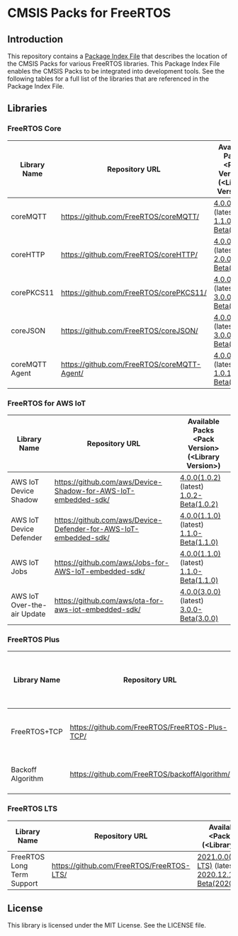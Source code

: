 # CMSIS Packs for FreeRTOS

## Introduction

This repository contains a [Package Index File][a1] that describes the location of the CMSIS Packs for various FreeRTOS libraries. This Package Index File enables the CMSIS Packs to be integrated into development tools. See the following tables for a full list of the libraries that are referenced in the Package Index File.

[a1]: https://arm-software.github.io/CMSIS_5/Pack/html/packIndexFile.html

## Libraries

### FreeRTOS Core
| Library Name                | Repository URL                                                     | Available Packs<br>\<Pack Version\>(\<Library Version\>)|
|-----------------------------|--------------------------------------------------------------------|---------------------------------------------------------|
| coreMQTT                    | https://github.com/FreeRTOS/coreMQTT/                              |[4.0.0(1.1.0)](https://freertos-cmsis-packs.s3.us-west-2.amazonaws.com/AWS.coreMQTT.4.0.0.pack) (latest)<br>[1.1.0-Beta(1.1.0)](https://freertos-cmsis-packs.s3.us-west-2.amazonaws.com/AWS.coreMQTT.1.1.0-Beta.pack)|
| coreHTTP                    | https://github.com/FreeRTOS/coreHTTP/                              |[4.0.0(2.0.0)](https://freertos-cmsis-packs.s3.us-west-2.amazonaws.com/AWS.coreHTTP.4.0.0.pack) (latest)<br>[2.0.0-Beta(2.0.0)](https://freertos-cmsis-packs.s3.us-west-2.amazonaws.com/AWS.coreHTTP.2.0.0-Beta.pack)|
| corePKCS11                  | https://github.com/FreeRTOS/corePKCS11/                            |[4.0.0(3.0.1)](https://freertos-cmsis-packs.s3.us-west-2.amazonaws.com/AWS.corePKCS11.4.0.0.pack) (latest)<br>[3.0.0-Beta(3.0.0)](https://freertos-cmsis-packs.s3.us-west-2.amazonaws.com/AWS.corePKCS11.3.0.0-Beta.pack)|
| coreJSON                    | https://github.com/FreeRTOS/coreJSON/                              |[4.0.0(3.0.0)](https://freertos-cmsis-packs.s3.us-west-2.amazonaws.com/AWS.coreJSON.4.0.0.pack) (latest)<br>[3.0.0-Beta(3.0.0)](https://freertos-cmsis-packs.s3.us-west-2.amazonaws.com/AWS.coreJSON.3.0.0-Beta.pack)|
| coreMQTT Agent              | https://github.com/FreeRTOS/coreMQTT-Agent/                        |[4.0.0(1.1.0)](https://freertos-cmsis-packs.s3.us-west-2.amazonaws.com/AWS.coreMQTT_Agent.4.0.0.pack) (latest)<br>[1.0.1-Beta(1.0.0)](https://freertos-cmsis-packs.s3.us-west-2.amazonaws.com/AWS.coreMQTT_Agent.1.0.1-Beta.pack)|

### FreeRTOS for AWS IoT
| Library Name                | Repository URL                                                     | Available Packs<br>\<Pack Version\>(\<Library Version\>)|
|-----------------------------|--------------------------------------------------------------------|---------------------------------------------------------|
| AWS IoT Device Shadow       | https://github.com/aws/Device-Shadow-for-AWS-IoT-embedded-sdk/     |[4.0.0(1.0.2)](https://freertos-cmsis-packs.s3.us-west-2.amazonaws.com/AWS.AWS_IoT_Device_Shadow.4.0.0.pack) (latest)<br>[1.0.2-Beta(1.0.2)](https://freertos-cmsis-packs.s3.us-west-2.amazonaws.com/AWS.AWS_IoT_Device_Shadow.1.0.2-Beta.pack)|
| AWS IoT Device Defender     | https://github.com/aws/Device-Defender-for-AWS-IoT-embedded-sdk/   |[4.0.0(1.1.0)](https://freertos-cmsis-packs.s3.us-west-2.amazonaws.com/AWS.AWS_IoT_Device_Defender.4.0.0.pack) (latest)<br>[1.1.0-Beta(1.1.0)](https://freertos-cmsis-packs.s3.us-west-2.amazonaws.com/AWS.AWS_IoT_Device_Defender.1.1.0-Beta.pack)|
| AWS IoT Jobs                | https://github.com/aws/Jobs-for-AWS-IoT-embedded-sdk/              |[4.0.0(1.1.0)](https://freertos-cmsis-packs.s3.us-west-2.amazonaws.com/AWS.AWS_IoT_Jobs.4.0.0.pack) (latest)<br>[1.1.0-Beta(1.1.0)](https://freertos-cmsis-packs.s3.us-west-2.amazonaws.com/AWS.AWS_IoT_Jobs.1.1.0-Beta.pack)|
| AWS IoT Over-the-air Update | https://github.com/aws/ota-for-aws-iot-embedded-sdk/               |[4.0.0(3.0.0)](https://freertos-cmsis-packs.s3.us-west-2.amazonaws.com/AWS.AWS_IoT_Over-the-air_Update.4.0.0.pack) (latest)<br>[3.0.0-Beta(3.0.0)](https://freertos-cmsis-packs.s3.us-west-2.amazonaws.com/AWS.AWS_IoT_Over-the-air_Update.3.0.0-Beta.pack)|

### FreeRTOS Plus
| Library Name                | Repository URL                                                     | Available Packs<br>\<Pack Version\>(\<Library Version\>)|
|-----------------------------|--------------------------------------------------------------------|-------------------------------------------------------|
| FreeRTOS+TCP           | https://github.com/FreeRTOS/FreeRTOS-Plus-TCP/                     |[4.0.0(2.3.2-LTS-Patch-2)](https://freertos-cmsis-packs.s3.us-west-2.amazonaws.com/AWS.FreeRTOS-Plus-TCP.4.0.0.pack) (latest)<br>[2.3.2-Beta(2.3.2)](https://freertos-cmsis-packs.s3.us-west-2.amazonaws.com/AWS.FreeRTOS-Plus-TCP.2.3.2-Beta.pack)
| Backoff Algorithm            | https://github.com/FreeRTOS/backoffAlgorithm/                      |[4.0.0(1.0.0)](https://freertos-cmsis-packs.s3.us-west-2.amazonaws.com/AWS.backoffAlgorithm.4.0.0.pack) (latest)<br>[1.0.0-Beta(1.0.0)](https://freertos-cmsis-packs.s3.us-west-2.amazonaws.com/AWS.backoffAlgorithm.1.0.0-Beta.pack)|

### FreeRTOS LTS
| Library Name                | Repository URL                                                     | Available Packs<br>\<Pack Version\>(\<Library Version\>)|
|-----------------------------|--------------------------------------------------------------------|---------------------------------------------------------|
| FreeRTOS Long Term Support  | https://github.com/FreeRTOS/FreeRTOS-LTS/                          |[2021.0.0(202012.04-LTS)](https://freertos-cmsis-packs.s3.us-west-2.amazonaws.com/AWS.FreeRTOS_LTS.2021.0.0.pack) (latest)<br>[2020.12.1-Beta(202012.01-LTS)](https://freertos-cmsis-packs.s3.us-west-2.amazonaws.com/AWS.FreeRTOS_LTS.2020.12.1-Beta.pack)|

## License

This library is licensed under the MIT License. See the LICENSE file.
